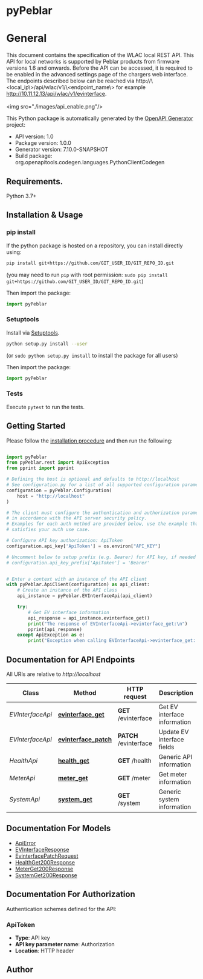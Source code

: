 # pyPeblar
# General
This document contains the specification of the WLAC local REST API. This API for local networks is supported by Peblar products from firmware versions 1.6 and onwards. Before the API can be accessed, it is required to be enabled in the advanced settings page of the chargers web interface. The endpoints described below can be reached via http://\\<local_ip\\>/api/wlac/v1/\\<endpoint_name\\> for example http://10.11.12.13/api/wlac/v1/evinterface.
<br><br> <img src=\"./images/api_enable.png\"/> <br>


This Python package is automatically generated by the [OpenAPI Generator](https://openapi-generator.tech) project:

- API version: 1.0
- Package version: 1.0.0
- Generator version: 7.10.0-SNAPSHOT
- Build package: org.openapitools.codegen.languages.PythonClientCodegen

## Requirements.

Python 3.7+

## Installation & Usage
### pip install

If the python package is hosted on a repository, you can install directly using:

```sh
pip install git+https://github.com/GIT_USER_ID/GIT_REPO_ID.git
```
(you may need to run `pip` with root permission: `sudo pip install git+https://github.com/GIT_USER_ID/GIT_REPO_ID.git`)

Then import the package:
```python
import pyPeblar
```

### Setuptools

Install via [Setuptools](http://pypi.python.org/pypi/setuptools).

```sh
python setup.py install --user
```
(or `sudo python setup.py install` to install the package for all users)

Then import the package:
```python
import pyPeblar
```

### Tests

Execute `pytest` to run the tests.

## Getting Started

Please follow the [installation procedure](#installation--usage) and then run the following:

```python

import pyPeblar
from pyPeblar.rest import ApiException
from pprint import pprint

# Defining the host is optional and defaults to http://localhost
# See configuration.py for a list of all supported configuration parameters.
configuration = pyPeblar.Configuration(
    host = "http://localhost"
)

# The client must configure the authentication and authorization parameters
# in accordance with the API server security policy.
# Examples for each auth method are provided below, use the example that
# satisfies your auth use case.

# Configure API key authorization: ApiToken
configuration.api_key['ApiToken'] = os.environ["API_KEY"]

# Uncomment below to setup prefix (e.g. Bearer) for API key, if needed
# configuration.api_key_prefix['ApiToken'] = 'Bearer'


# Enter a context with an instance of the API client
with pyPeblar.ApiClient(configuration) as api_client:
    # Create an instance of the API class
    api_instance = pyPeblar.EVInterfaceApi(api_client)

    try:
        # Get EV interface information
        api_response = api_instance.evinterface_get()
        print("The response of EVInterfaceApi->evinterface_get:\n")
        pprint(api_response)
    except ApiException as e:
        print("Exception when calling EVInterfaceApi->evinterface_get: %s\n" % e)

```

## Documentation for API Endpoints

All URIs are relative to *http://localhost*

Class | Method | HTTP request | Description
------------ | ------------- | ------------- | -------------
*EVInterfaceApi* | [**evinterface_get**](docs/EVInterfaceApi.md#evinterface_get) | **GET** /evinterface | Get EV interface information
*EVinterfaceApi* | [**evinterface_patch**](docs/EVinterfaceApi.md#evinterface_patch) | **PATCH** /evinterface | Update EV interface fields
*HealthApi* | [**health_get**](docs/HealthApi.md#health_get) | **GET** /health | Generic API information
*MeterApi* | [**meter_get**](docs/MeterApi.md#meter_get) | **GET** /meter | Get meter information
*SystemApi* | [**system_get**](docs/SystemApi.md#system_get) | **GET** /system | Generic system information


## Documentation For Models

 - [ApiError](docs/ApiError.md)
 - [EVInterfaceResponse](docs/EVInterfaceResponse.md)
 - [EvinterfacePatchRequest](docs/EvinterfacePatchRequest.md)
 - [HealthGet200Response](docs/HealthGet200Response.md)
 - [MeterGet200Response](docs/MeterGet200Response.md)
 - [SystemGet200Response](docs/SystemGet200Response.md)


<a id="documentation-for-authorization"></a>
## Documentation For Authorization


Authentication schemes defined for the API:
<a id="ApiToken"></a>
### ApiToken

- **Type**: API key
- **API key parameter name**: Authorization
- **Location**: HTTP header


## Author




